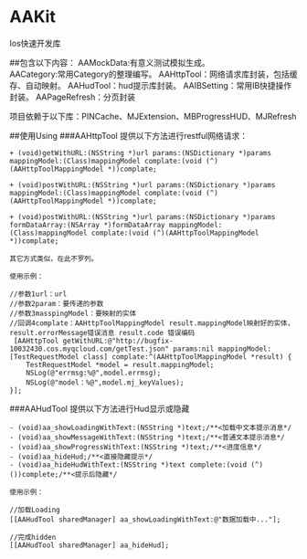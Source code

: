 # AAKit
Ios快速开发库
   
##包含以下内容：
AAMockData:有意义测试模拟生成。   
AACategory:常用Category的整理编写。
AAHttpTool：网络请求库封装，包括缓存、自动映射。
AAHudTool：hud提示库封装。
AAIBSetting：常用IB快捷操作封装。
AAPageRefresh：分页封装

项目依赖于以下库：PINCache、MJExtension、MBProgressHUD、MJRefresh
	
##使用Using
###AAHttpTool
提供以下方法进行restful网络请求：

    + (void)getWithURL:(NSString *)url params:(NSDictionary *)params mappingModel:(Class)mappingModel complate:(void (^)(AAHttpToolMappingModel *))complate;
    
    + (void)postWithURL:(NSString *)url params:(NSDictionary *)params mappingModel:(Class)mappingModel complate:(void (^)(AAHttpToolMappingModel *))complate;
    
    + (void)postWithURL:(NSString *)url params:(NSDictionary *)params formDataArray:(NSArray *)formDataArray mappingModel:(Class)mappingModel complate:(void (^)(AAHttpToolMappingModel *))complate;
    
    其它方式类似，在此不罗列。
    
    使用示例：
    
    //参数1url：url
    //参数2param：要传递的参数
    //参数3masspingModel：要映射的实体
    //回调4complate：AAHttpToolMappingModel result.mappingModel映射好的实体，result.errorMessage错误消息 result.code 错误编码
     [AAHttpTool getWithURL:@"http://bugfix-10032430.cos.myqcloud.com/getTest.json" params:nil mappingModel:[TestRequestModel class] complate:^(AAHttpToolMappingModel *result) {
        TestRequestModel *model = result.mappingModel;
        NSLog(@"errmsg:%@",model.errmsg);
        NSLog(@"model：%@",model.mj_keyValues);
    }];
    

###AAHudTool
提供以下方法进行Hud显示或隐藏

    - (void)aa_showLoadingWithText:(NSString *)text;/**<加载中文本提示消息*/
    - (void)aa_showMessageWithText:(NSString *)text;/**<普通文本提示消息*/
    - (void)aa_showProgressWithText:(NSString *)text;/**<进度信息*/
    - (void)aa_hideHud;/**<直接隐藏提示*/
    - (void)aa_hideHudWithText:(NSString *)text complete:(void (^)())complete;/**<提示后隐藏*/

    使用示例：
    
    //加载Loading
    [[AAHudTool sharedManager] aa_showLoadingWithText:@"数据加载中..."];
    
    //完成hidden
    [[AAHudTool sharedManager] aa_hideHud];


